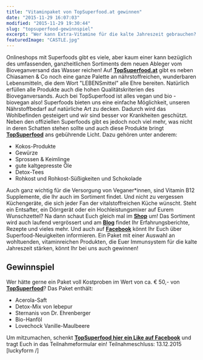 ```yaml
---
title: "Vitaminpaket von TopSuperfood.at gewinnen"
date: "2015-11-29 16:07:03"
modified: "2015-11-29 19:30:44"
slug: "topsuperfood-gewinnspiel"
excerpt: "Wer kann Extra-Vitamine für die kalte Jahreszeit gebrauchen? Mit diesem Paket vom neuen Onlineshop Topsuperfoods seid Ihr gerüstet!"
featuredImage: "CASTLE.jpg"
---
```


Onlineshops mit Superfoods gibt es viele, aber kaum einer kann bezüglich des umfassenden, ganzheitlichen Sortiments dem neuen Ableger vom Bioveganversand das Wasser reichen! Auf **[TopSuperfood.at](http://www.topsuperfood.at/)** gibt es neben Chiasamen & Co noch eine ganze Palette an nährstoffreichen, wunderbaren Lebensmitteln, die dem Wort "LEBENSmittel" alle Ehre bereiten. Natürlich erfüllen alle Produkte auch die hohen Qualitätskriterien des Bioveganversands. Auch bei TopSuperfood ist alles vegan und bio - biovegan also! Superfoods bieten uns eine einfache Möglichkeit, unseren Nährstoffbedarf auf natürliche Art zu decken. Dadurch wird das Wohlbefinden gesteigert und wir sind besser vor Krankheiten geschützt. Neben den offiziellen Superfoods gibt es jedoch noch viel mehr, was nicht in deren Schatten stehen sollte und auch diese Produkte bringt **[TopSuperfood](http://www.topsuperfood.at/)** ans gebührende Licht. Dazu gehören unter anderem:

*   Kokos-Produkte
*   Gewürze
*   Sprossen & Keimlinge
*   gute kaltgepresste Öle
*   Detox-Tees
*   Rohkost und Rohkost-Süßigkeiten und Schokolade

Auch ganz wichtig für die Versorgung von Veganer\*innen, sind Vitamin B12 Supplemente, die Ihr auch im Sortiment findet. Und nicht zu vergessen Küchengeräte, die sich jeder Fan der vitalstoffreichen Küche wünscht. Steht ein Entsafter, ein Dörrgerät oder ein Hochleistungsmixer auf Eurem Wunschzettel? Na dann schaut Euch gleich mal im **[Shop](http://www.topsuperfood.at/)** um! Das Sortiment wird auch laufend vergrössert und am **[Blog](http://www.topsuperfood.at/blog/)** findet Ihr Erfahrungsberichte, Rezepte und vieles mehr. Und auch auf **[Facebook](https://www.facebook.com/TopSuperfood)** könnt Ihr Euch über Superfood-Neuigkeiten informieren. Ein Paket mit einer Auswahl an wohltuenden, vitaminreichen Produkten, die Euer Immunsystem für die kalte Jahreszeit stärken, könnt Ihr bei uns auch gewinnen!

## Gewinnspiel

Wer hätte gerne ein Paket voll Kostproben im Wert von ca. € 50,- von **[TopSuperfood](http://www.topsuperfood.at/)**? Das Paket enthält:

*   Acerola-Saft
*   Detox-Mix von lebepur
*   Sternanis von Dr. Ehrenberger
*   Bio-Hanföl
*   Lovechock Vanille-Maulbeere

Um mitzumachen, schenkt **[TopSuperfood hier ein Like auf Facebook](https://www.facebook.com/TopSuperfood/?fref=ts)** und tragt Euch in das Teilnahmeformular ein! Teilnahmeschluss: 13.12.2015 \[luckyform /\]